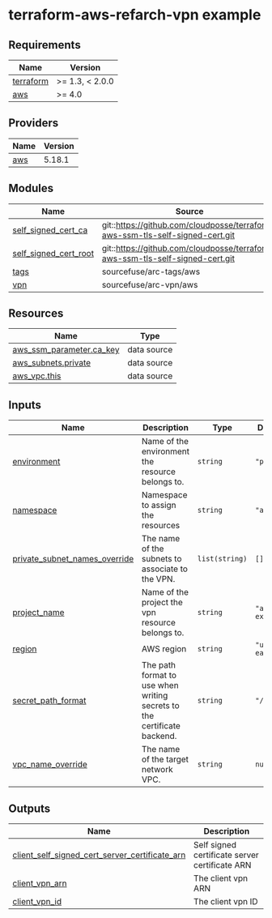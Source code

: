 # terraform-aws-refarch-vpn example

<!-- BEGINNING OF PRE-COMMIT-TERRAFORM DOCS HOOK -->
## Requirements

| Name | Version |
|------|---------|
| <a name="requirement_terraform"></a> [terraform](#requirement\_terraform) | >= 1.3, < 2.0.0 |
| <a name="requirement_aws"></a> [aws](#requirement\_aws) | >= 4.0 |

## Providers

| Name | Version |
|------|---------|
| <a name="provider_aws"></a> [aws](#provider\_aws) | 5.18.1 |

## Modules

| Name | Source | Version |
|------|--------|---------|
| <a name="module_self_signed_cert_ca"></a> [self\_signed\_cert\_ca](#module\_self\_signed\_cert\_ca) | git::https://github.com/cloudposse/terraform-aws-ssm-tls-self-signed-cert.git | 1.3.0 |
| <a name="module_self_signed_cert_root"></a> [self\_signed\_cert\_root](#module\_self\_signed\_cert\_root) | git::https://github.com/cloudposse/terraform-aws-ssm-tls-self-signed-cert.git | 1.3.0 |
| <a name="module_tags"></a> [tags](#module\_tags) | sourcefuse/arc-tags/aws | 1.2.3 |
| <a name="module_vpn"></a> [vpn](#module\_vpn) | sourcefuse/arc-vpn/aws | 0.0.4 |

## Resources

| Name | Type |
|------|------|
| [aws_ssm_parameter.ca_key](https://registry.terraform.io/providers/hashicorp/aws/latest/docs/data-sources/ssm_parameter) | data source |
| [aws_subnets.private](https://registry.terraform.io/providers/hashicorp/aws/latest/docs/data-sources/subnets) | data source |
| [aws_vpc.this](https://registry.terraform.io/providers/hashicorp/aws/latest/docs/data-sources/vpc) | data source |

## Inputs

| Name | Description | Type | Default | Required |
|------|-------------|------|---------|:--------:|
| <a name="input_environment"></a> [environment](#input\_environment) | Name of the environment the resource belongs to. | `string` | `"poc"` | no |
| <a name="input_namespace"></a> [namespace](#input\_namespace) | Namespace to assign the resources | `string` | `"arc"` | no |
| <a name="input_private_subnet_names_override"></a> [private\_subnet\_names\_override](#input\_private\_subnet\_names\_override) | The name of the subnets to associate to the VPN. | `list(string)` | `[]` | no |
| <a name="input_project_name"></a> [project\_name](#input\_project\_name) | Name of the project the vpn resource belongs to. | `string` | `"arc-example"` | no |
| <a name="input_region"></a> [region](#input\_region) | AWS region | `string` | `"us-east-1"` | no |
| <a name="input_secret_path_format"></a> [secret\_path\_format](#input\_secret\_path\_format) | The path format to use when writing secrets to the certificate backend. | `string` | `"/%s.%s"` | no |
| <a name="input_vpc_name_override"></a> [vpc\_name\_override](#input\_vpc\_name\_override) | The name of the target network VPC. | `string` | `null` | no |

## Outputs

| Name | Description |
|------|-------------|
| <a name="output_client_self_signed_cert_server_certificate_arn"></a> [client\_self\_signed\_cert\_server\_certificate\_arn](#output\_client\_self\_signed\_cert\_server\_certificate\_arn) | Self signed certificate server certificate ARN |
| <a name="output_client_vpn_arn"></a> [client\_vpn\_arn](#output\_client\_vpn\_arn) | The client vpn ARN |
| <a name="output_client_vpn_id"></a> [client\_vpn\_id](#output\_client\_vpn\_id) | The client vpn ID |
<!-- END OF PRE-COMMIT-TERRAFORM DOCS HOOK -->
